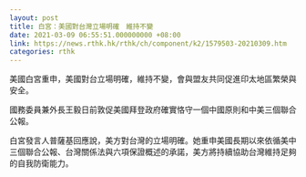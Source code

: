 ```yaml
---
layout: post
title: 白宮：美國對台灣立場明確　維持不變
date: 2021-03-09 06:55:51.000000000 +08:00
link: https://news.rthk.hk/rthk/ch/component/k2/1579503-20210309.htm
categories: rthk
---
```


美國白宮重申，美國對台立場明確，維持不變，會與盟友共同促進印太地區繁榮與安全。

國務委員兼外長王毅日前敦促美國拜登政府確實恪守一個中國原則和中美三個聯合公報。

白宮發言人普薩基回應說，美方對台灣的立場明確。她重申美國長期以來依循美中三個聯合公報、台灣關係法與六項保證概述的承諾，美方將持續協助台灣維持足夠的自我防衛能力。
